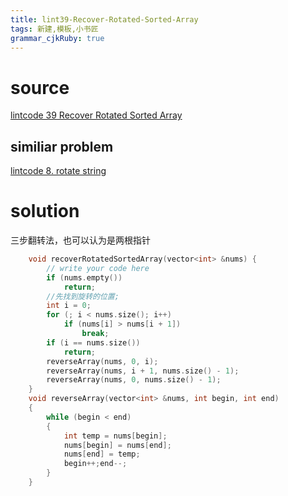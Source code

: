 ```yaml
---
title: lint39-Recover-Rotated-Sorted-Array
tags: 新建,模板,小书匠
grammar_cjkRuby: true
---
```



# source
[lintcode 39 Recover Rotated Sorted Array](http://www.lintcode.com/en/problem/recover-rotated-sorted-array/)
## similiar problem 

[lintcode 8. rotate string](http://www.lintcode.com/en/problem/rotate-string/)


# solution
三步翻转法，也可以认为是两根指针
```cpp
    void recoverRotatedSortedArray(vector<int> &nums) {
        // write your code here
        if (nums.empty())
            return;
        //先找到旋转的位置;
        int i = 0;
        for (; i < nums.size(); i++)
            if (nums[i] > nums[i + 1])
                break;
        if (i == nums.size())
            return;
        reverseArray(nums, 0, i);
        reverseArray(nums, i + 1, nums.size() - 1);
        reverseArray(nums, 0, nums.size() - 1);
    }
    void reverseArray(vector<int> &nums, int begin, int end)
    {
        while (begin < end)
        {
            int temp = nums[begin];
            nums[begin] = nums[end];
            nums[end] = temp;
            begin++;end--;
        }
    }
```
